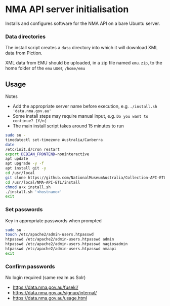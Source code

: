 # NMA API server initialisation

Installs and configures software for the NMA API on a bare Ubuntu server.  

### Data directories

The install script creates a `data` directory into which it will download XML data 
from Piction.

XML data from EMU should be uploaded, in a zip file named `emu.zip`, to the home folder
of the `emu` user, `/home/emu`

## Usage

Notes
* Add the appropriate server name before execution, e.g. `./install.sh 'data.nma.gov.au'` 
* Some install steps may require manual input, e.g. `Do you want to continue? [Y/n]`
* The main install script takes around 15 minutes to run

```sh
sudo su -
timedatectl set-timezone Australia/Canberra
date
/etc/init.d/cron restart
export DEBIAN_FRONTEND=noninteractive
apt update
apt upgrade -y -f
apt install git -y
cd /usr/local
git clone https://github.com/NationalMuseumAustralia/Collection-API-ETL.git NMA-API-ETL
cd /usr/local/NMA-API-ETL/install
chmod a+x install.sh
./install.sh '<hostname>'
exit
```

### Set passwords

Key in appropriate passwords when prompted 

```sh
sudo su -
touch /etc/apache2/admin-users.htpasswd
htpasswd /etc/apache2/admin-users.htpasswd admin
htpasswd /etc/apache2/admin-users.htpasswd nagiosadmin
htpasswd /etc/apache2/admin-users.htpasswd nmaapi
exit
```

### Confirm passwords

No login required (same realm as Solr)
* https://data.nma.gov.au/fuseki/
* https://data.nma.gov.au/signup/internal/
* https://data.nma.gov.au/usage.html

